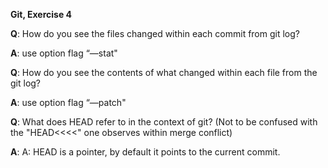**Git, Exercise 4**

**Q**: How do you see the files changed within each commit from git log?

**A**: use option flag “—stat"


**Q**: How do you see the contents of what changed within each file from the git log?

**A**: use option flag “—patch"


**Q**: What does HEAD refer to in the context of git? (Not to be confused with the "HEAD<<<<" one observes within merge conflict)  

**A**: A: HEAD is a pointer, by default it points to the current commit.
